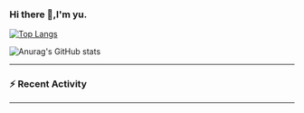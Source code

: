### Hi there 👋,I'm yu.
[![Top Langs](https://github-readme-stats.vercel.app/api/top-langs/?username=yuzw96&layout=compact)](https://github.com/anuraghazra/github-readme-stats)

![Anurag's GitHub stats](https://github-readme-stats.vercel.app/api?username=yuzw96&show_icons=true&theme=dark)


---

### :zap: Recent Activity

<!--START_SECTION:activity-->

<!--END_SECTION:activity-->

---

